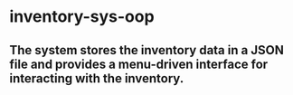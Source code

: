 # inventory-sys-oop
## The system stores the inventory data in a JSON file and provides a menu-driven interface for interacting with the inventory.
